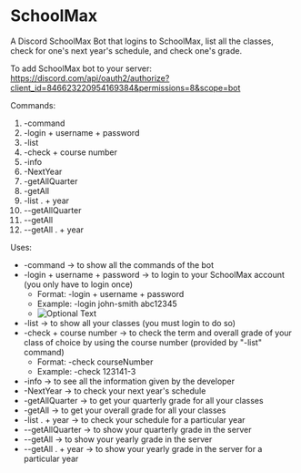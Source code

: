 # SchoolMax
A Discord SchoolMax Bot that logins to SchoolMax, list all the classes, check for one's next year's schedule, and check one's grade.

To add SchoolMax bot to your server: https://discord.com/api/oauth2/authorize?client_id=846623220954169384&permissions=8&scope=bot

Commands: 
  1. -command
  2. -login + username + password
  3. -list
  4. -check + course number
  5. -info
  6. -NextYear
  7. -getAllQuarter
  8. -getAll
  9. -list . + year
  10. --getAllQuarter
  11. --getAll
  12. --getAll . + year

Uses:
  * -command -> to show all the commands of the bot
  * -login + username + password -> to login to your SchoolMax account (you only have to login once)
      * Format: -login + username + password 
      * Example: -login john-smith abc12345
      * ![Optional Text](SchoolMax/Examples/login.PNG)
  * -list -> to show all your classes (you must login to do so)
  * -check + course number -> to check the term and overall grade of your class of choice by using the course number (provided by "-list" command)
      * Format: -check courseNumber
      * Example: -check 123141-3
  * -info -> to see all the information given by the developer
  * -NextYear -> to check your next year's schedule
  * -getAllQuarter -> to get your quarterly grade for all your classes
  * -getAll -> to get your overall grade for all your classes
  * -list . + year -> to check your schedule for a particular year
  *  --getAllQuarter -> to show your quarterly grade in the server
  *  --getAll -> to show your yearly grade in the server
  *  --getAll . + year -> to show your yearly grade in the server for a particular year

